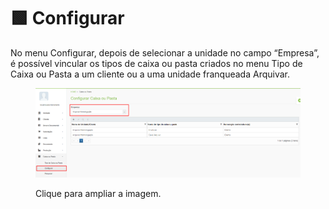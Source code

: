# 🟩 Configurar

No menu Configurar, depois de selecionar a unidade no campo “Empresa”, é possível vincular os tipos de caixa ou pasta criados no menu Tipo de Caixa ou Pasta a um cliente ou a uma unidade franqueada Arquivar. &#x20;

<figure><img src="../.gitbook/assets/caixa3.png" alt=""><figcaption><p>Clique para ampliar a imagem.</p></figcaption></figure>
